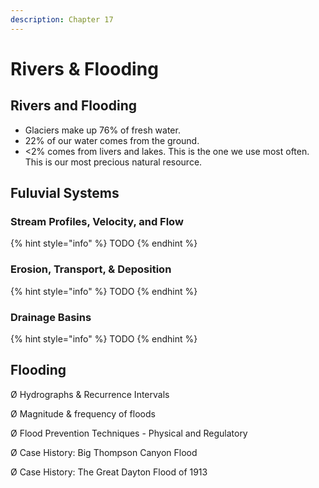 ```yaml
---
description: Chapter 17
---
```


# Rivers & Flooding

## Rivers and Flooding

* Glaciers make up 76% of fresh water.
* 22% of our water comes from the ground.
* <2% comes from livers and lakes. This is the one we use most often. This is our most precious natural resource.

## Fuluvial Systems

### Stream Profiles, Velocity, and Flow

{% hint style="info" %}
TODO
{% endhint %}

### Erosion, Transport, & Deposition

{% hint style="info" %}
TODO
{% endhint %}

### Drainage Basins

{% hint style="info" %}
TODO
{% endhint %}

## Flooding

Ø  Hydrographs & Recurrence Intervals

Ø  Magnitude & frequency of floods

Ø  Flood Prevention Techniques - Physical and Regulatory

Ø  Case History: Big Thompson Canyon Flood

Ø  Case History: The Great Dayton Flood of 1913



